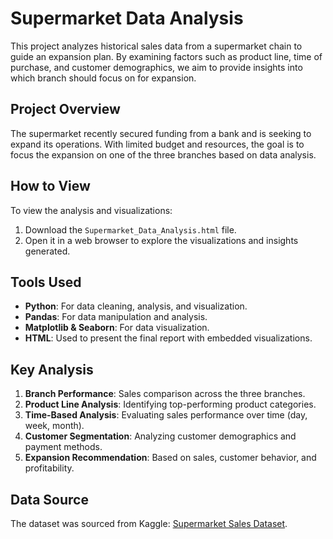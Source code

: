 # Supermarket Data Analysis

This project analyzes historical sales data from a supermarket chain to guide an expansion plan. By examining factors such as product line, time of purchase, and customer demographics, we aim to provide insights into which branch should focus on for expansion.

## Project Overview

The supermarket recently secured funding from a bank and is seeking to expand its operations. With limited budget and resources, the goal is to focus the expansion on one of the three branches based on data analysis.

## How to View

To view the analysis and visualizations:
1. Download the `Supermarket_Data_Analysis.html` file.
2. Open it in a web browser to explore the visualizations and insights generated.

## Tools Used
- **Python**: For data cleaning, analysis, and visualization.
- **Pandas**: For data manipulation and analysis.
- **Matplotlib & Seaborn**: For data visualization.
- **HTML**: Used to present the final report with embedded visualizations.

## Key Analysis
1. **Branch Performance**: Sales comparison across the three branches.
2. **Product Line Analysis**: Identifying top-performing product categories.
3. **Time-Based Analysis**: Evaluating sales performance over time (day, week, month).
4. **Customer Segmentation**: Analyzing customer demographics and payment methods.
5. **Expansion Recommendation**: Based on sales, customer behavior, and profitability.

## Data Source

The dataset was sourced from Kaggle: [Supermarket Sales Dataset](https://www.kaggle.com/datasets/lovishbansal123/sales-of-a-supermarket).
